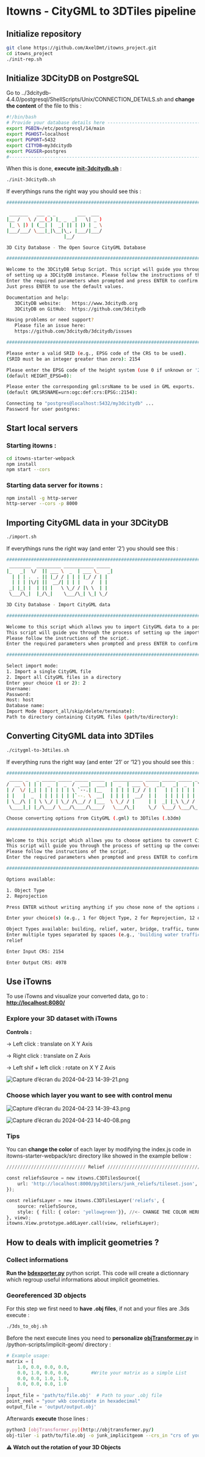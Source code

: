 # Itowns - CityGML to 3DTiles pipeline

## Initialize repository

```bash
git clone https://github.com/AxelDmt/itowns_project.git
cd itowns_project
./init-rep.sh
```

## Initialize 3DCityDB on PostgreSQL

Go to ../3dcitydb-4.4.0/postgresql/ShellScripts/Unix/CONNECTION_DETAILS.sh and **change the content** of the file to this : 

```bash
#!/bin/bash
# Provide your database details here ------------------------------------------
export PGBIN=/etc/postgresql/14/main
export PGHOST=localhost
export PGPORT=5432
export CITYDB=my3dcitydb
export PGUSER=postgres
#------------------------------------------------------------------------------
```

When this is done, **execute [init-3dcitydb.sh](bash-scripts/init-3dcitydb.sh)** :

```bash
./init-3dcitydb.sh
```

If everythings runs the right way you should see this :

```bash
######################################################################################

 _______   ___ _ _        ___  ___ 
|__ /   \ / __(_) |_ _  _|   \| _ )
 |_ \ |) | (__| |  _| || | |) | _ \
|___/___/ \___|_|\__|\_, |___/|___/
                     |__/          

3D City Database - The Open Source CityGML Database

######################################################################################

Welcome to the 3DCityDB Setup Script. This script will guide you through the process
of setting up a 3DCityDB instance. Please follow the instructions of the script.
Enter the required parameters when prompted and press ENTER to confirm.
Just press ENTER to use the default values.

Documentation and help:
   3DCityDB website:    https://www.3dcitydb.org
   3DCityDB on GitHub:  https://github.com/3dcitydb

Having problems or need support?
   Please file an issue here:
   https://github.com/3dcitydb/3dcitydb/issues

######################################################################################

Please enter a valid SRID (e.g., EPSG code of the CRS to be used).
(SRID must be an integer greater than zero): 2154

Please enter the EPSG code of the height system (use 0 if unknown or '2154' is already 3D).
(default HEIGHT_EPSG=0): 

Please enter the corresponding gml:srsName to be used in GML exports.
(default GMLSRSNAME=urn:ogc:def:crs:EPSG::2154): 

Connecting to "postgres@localhost:5432/my3dcitydb" ...
Password for user postgres: 
```

## Start local servers

### Starting itowns :

```bash
cd itowns-starter-webpack
npm install
npm start --cors
```

### Starting data server for itowns :

```bash
npm install -g http-server
http-server --cors -p 8000
```

## Importing CityGML data in your 3DCityDB

```bash
./import.sh
```

If everythings runs the right way (and enter ‘2’) you should see this :

```bash
######################################################################################
 ________  _________ ___________ _____ 
|_   _|  \/  || ___ \  _  | ___ \_   _|
  | | | .  . || |_/ / | | | |_/ / | |  
  | | | |\/| ||  __/| | | |    /  | |  
 _| |_| |  | || |   \ \_/ / |\ \  | |  
 \___/\_|  |_/\_|    \___/\_| \_| \_/  

3D City Database - Import CityGML data

######################################################################################

Welcome to this script which allows you to import CityGML data to a postgreSQL 3DCityDB.
This script will guide you through the process of setting up the import.
Please follow the instructions of the script.
Enter the required parameters when prompted and press ENTER to confirm.

######################################################################################

Select import mode:
1. Import a single CityGML file
2. Import all CityGML files in a directory
Enter your choice (1 or 2): 2
Username: 
Password: 
Host: host
Database name: 
Import Mode (import_all/skip/delete/terminate): 
Path to directory containing CityGML files (path/to/directory):
```

## Converting CityGML data into 3DTiles

```bash
./citygml-to-3dtiles.sh
```

If everything runs the right way (and enter ‘21’ or ‘12’) you should see this :

```bash
######################################################################################
 _____ _   _ _____ _____ _____ _____   ___________ _____ _____ _____ _   _ 
/  __ \ | | |  _  |  _  /  ___|  ___| |  _  | ___ \_   _|_   _|  _  | \ | |
| /  \/ |_| | | | | | | \ `--.| |__   | | | | |_/ / | |   | | | | | |  \| |
| |   |  _  | | | | | | |`--. \  __|  | | | |  __/  | |   | | | | | | . ` |
| \__/\ | | \ \_/ | \_/ /\__/ / |___  \ \_/ / |     | |  _| |_\ \_/ / |\  |
 \____|_| |_/\___/ \___/\____/\____/   \___/\_|     \_/  \___/ \___/\_| \_/

Choose converting options from CityGML (.gml) to 3DTiles (.b3dm)

######################################################################################

Welcome to this script which allows you to choose options to convert CityGML data into 3DTiles.
This script will guide you through the process of setting up the convertion.
Please follow the instructions of the script.
Enter the required parameters when prompted and press ENTER to confirm.

######################################################################################

Options available:

1. Object Type
2. Reprojection

Press ENTER without writing anything if you chose none of the options available

Enter your choice(s) (e.g., 1 for Object Type, 2 for Reprojection, 12 or 21 for both): 21

Object Types available: building, relief, water, bridge, traffic, tunnel, plant, furniture, all
Enter multiple types separated by spaces (e.g., 'building water traffic'):
relief

Enter Input CRS: 2154

Enter Output CRS: 4978
```

## Use iTowns

To use iTowns and visualize your converted data, go to : **[http://localhost:8080/](http://localhost:8080/)** 

### Explore your 3D dataset with iTowns

**Controls :**

→ Left click : translate on X Y Axis

→ Right click : translate on Z Axis

→ Left shif + left click : rotate on X Y Z Axis

![Capture d’écran du 2024-04-23 14-39-21.png](assets/Capture_dcran_du_2024-04-23_14-39-21.png)

### Choose which layer you want to see with control menu

![Capture d’écran du 2024-04-23 14-39-43.png](assets/Capture_dcran_du_2024-04-23_14-39-43.png)

![Capture d’écran du 2024-04-23 14-40-08.png](assets/Capture_dcran_du_2024-04-23_14-40-08.png)

### Tips

You can **change the color** of each layer by modifying the index.js code in itowns-starter-webpack/src directory like showed in the example bellow : 

```python
///////////////////////////// Relief /////////////////////////////////////////////////////////

const reliefsSource = new itowns.C3DTilesSource({
    url: 'http://localhost:8000/py3dtilers/junk_reliefs/tileset.json',
});

const reliefsLayer = new itowns.C3DTilesLayer('reliefs', {
    source: reliefsSource,
    style: { fill: { color: 'yellowgreen'}}, //<- CHANGE THE COLOR HERE
}, view);
itowns.View.prototype.addLayer.call(view, reliefsLayer);
```

## How to deals with implicit geometries ?

### Collect informations

**Run the [bdexporter.py](python-scripts/implicit-geom/bdexporter.py)** python script. This code will create a dictionnary which regroup useful informations about implicit geometries.

### Georeferenced 3D objects

For this step we first need to **have .obj files**, if not and your files are .3ds execute : 

```bash
./3ds_to_obj.sh
```

Before the next execute lines you need to **personalize [objTransformer.py](python-scripts/implicit-geom/objtransformer.py/)** in /python-scripts/implicit-geom/ directory :

```python
# Example usage:
matrix = [                  
    1.0, 0.0, 0.0, 0.0,
    0.0, 1.0, 0.0, 0.0,        #Write your matrix as a simple List
    0.0, 0.0, 1.0, 1.0,
    0.0, 0.0, 0.0, 1.0
]
input_file = 'path/to/file.obj'  # Path to your .obj file
point_reel = "your wkb coordinate in hexadecimal"
output_file = 'output/output.obj'
```

Afterwards **execute** those lines : 

```bash
python3 [objTransformer.py](http://objtransformer.py/)
obj-tiler -i path/to/file.obj -o junk_implicitgeom --crs_in "crs of your transformed .obj file" --crs_out 4978
```
**⚠ Watch out the rotation of your 3D Objects**

